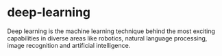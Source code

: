 # deep-learning

Deep learning is the machine learning technique behind the most exciting capabilities in diverse areas like robotics, natural language processing, image recognition and artificial intelligence.